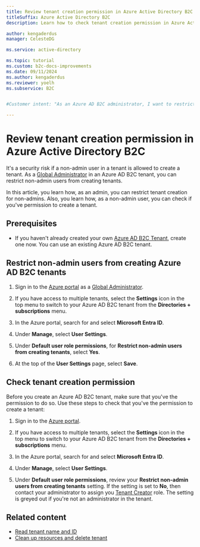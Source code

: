 ```yaml
---
title: Review tenant creation permission in Azure Active Directory B2C
titleSuffix: Azure Active Directory B2C
description: Learn how to check tenant creation permission in Azure Active Directory B2C before you create tenant

author: kengaderdus
manager: CelesteDG

ms.service: active-directory

ms.topic: tutorial
ms.custom: b2c-docs-improvements
ms.date: 09/11/2024
ms.author: kengaderdus
ms.reviewer: yoelh
ms.subservice: B2C


#Customer intent: "As an Azure AD B2C administrator, I want to restrict non-admin users from creating tenants, so that I can ensure security and prevent unauthorized access. Additionally, as a non-admin user, I want to check if I have permission to create a tenant, so that I can proceed with the necessary actions."

---
```


# Review tenant creation permission in Azure Active Directory B2C

It's a security risk if a non-admin user in a tenant is allowed to create a tenant. As a [Global Administrator](/entra/identity/role-based-access-control/permissions-reference#global-administrator) in an Azure AD B2C tenant, you can restrict non-admin users from creating tenants.

In this article, you learn how, as an admin, you can restrict tenant creation for non-admins. Also, you learn how, as a non-admin user, you can check if you've permission to create a tenant.

## Prerequisites 

- If you haven't already created your own [Azure AD B2C Tenant](tutorial-create-tenant.md), create one now. You can use an existing Azure AD B2C tenant.   

## Restrict non-admin users from creating Azure AD B2C tenants

1. Sign in to the [Azure portal](https://portal.azure.com) as a [Global Administrator](/entra/identity/role-based-access-control/permissions-reference#global-administrator).

1. If you have access to multiple tenants, select the **Settings** icon in the top menu to switch to your Azure AD B2C tenant from the **Directories + subscriptions** menu.

1. In the Azure portal, search for and select **Microsoft Entra ID**.

1. Under **Manage**, select **User Settings**.

1. Under **Default user role permissions**, for **Restrict non-admin users from creating tenants**, select **Yes**. 

1. At the top of the **User Settings** page, select **Save**. 

## Check tenant creation permission

Before you create an Azure AD B2C tenant, make sure that you've the permission to do so. Use these steps to check that you've the permission to create a tenant: 

1. Sign in to the [Azure portal](https://portal.azure.com).

1. If you have access to multiple tenants, select the **Settings** icon in the top menu to switch to your Azure AD B2C tenant from the **Directories + subscriptions** menu.

1. In the Azure portal, search for and select **Microsoft Entra ID**.

1. Under **Manage**, select **User Settings**.

1.  Under **Default user role permissions**, review your **Restrict non-admin users from creating tenants** setting. If the setting is set to **No**, then contact your administrator to assign you [Tenant Creator](/entra/identity/role-based-access-control/permissions-reference#tenant-creator) role. The setting is greyed out if you're not an administrator in the tenant.


## Related content

- [Read tenant name and ID](tenant-management-read-tenant-name.md)
- [Clean up resources and delete tenant](tutorial-delete-tenant.md)